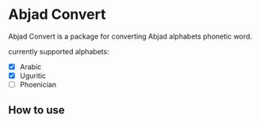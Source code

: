 # Abjad Convert

Abjad Convert is a package for converting Abjad alphabets phonetic word.

currently supported alphabets:
- [x] Arabic
- [x] Uguritic
- [ ] Phoenician

## How to use
